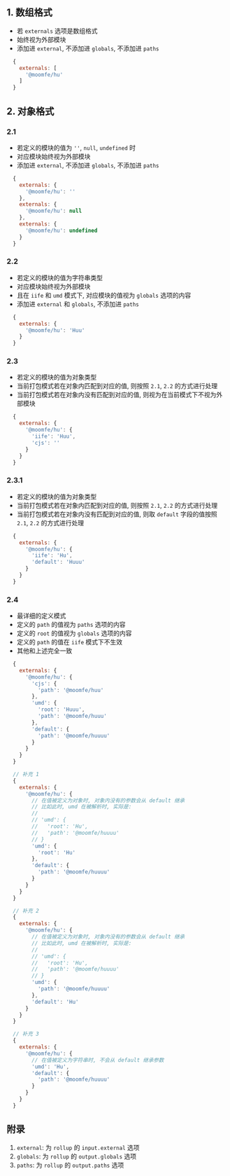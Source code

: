 ## 1. 数组格式

- 若 `externals` 选项是数组格式
- 始终视为外部模块
- 添加进 `external`, 不添加进 `globals`, 不添加进 `paths`
``` js
  {
    externals: [
      '@moomfe/hu'
    ]
  }
```



## 2. 对象格式

### 2.1

- 若定义的模块的值为 `''`, `null`, `undefined` 时
- 对应模块始终视为外部模块
- 添加进 `external`, 不添加进 `globals`, 不添加进 `paths`
``` js
  {
    externals: {
      '@moomfe/hu': ''
    },
    externals: {
      '@moomfe/hu': null
    },
    externals: {
      '@moomfe/hu': undefined
    }
  }
```

### 2.2

- 若定义的模块的值为字符串类型
- 对应模块始终视为外部模块
- 且在 `iife` 和 `umd` 模式下, 对应模块的值视为 `globals` 选项的内容
- 添加进 `external` 和 `globals`, 不添加进 `paths`
``` js
  {
    externals: {
      '@moomfe/hu': 'Huu'
    }
  }
```

### 2.3

- 若定义的模块的值为对象类型
- 当前打包模式若在对象内匹配到对应的值, 则按照 `2.1`, `2.2` 的方式进行处理
- 当前打包模式若在对象内没有匹配到对应的值, 则视为在当前模式下不视为外部模块
``` js
  {
    externals: {
      '@moomfe/hu': {
        'iife': 'Huu',
        'cjs': ''
      }
    }
  }
```

### 2.3.1

- 若定义的模块的值为对象类型
- 当前打包模式若在对象内匹配到对应的值, 则按照 `2.1`, `2.2` 的方式进行处理
- 当前打包模式若在对象内没有匹配到对应的值, 则取 `default` 字段的值按照 `2.1`, `2.2` 的方式进行处理
``` js
  {
    externals: {
      '@moomfe/hu': {
        'iife': 'Hu',
        'default': 'Huuu'
      }
    }
  }
```

### 2.4

- 最详细的定义模式
- 定义的 `path` 的值视为 `paths` 选项的内容
- 定义的 `root` 的值视为 `globals` 选项的内容
- 定义的 `path` 的值在 `iife` 模式下不生效
- 其他和上述完全一致
``` js
  {
    externals: {
      '@moomfe/hu': {
        'cjs': {
          'path': '@moomfe/huu'
        },
        'umd': {
          'root': 'Huuu',
          'path': '@moomfe/huuu'
        },
        'default': {
          'path': '@moomfe/huuuu'
        }
      }
    }
  }

  // 补充 1
  {
    externals: {
      '@moomfe/hu': {
        // 在值被定义为对象时, 对象内没有的参数会从 default 继承
        // 比如此时, umd 在被解析时, 实际是:
        // 
        // 'umd': {
        //   'root': 'Hu',
        //   'path': '@moomfe/huuuu'
        // }
        'umd': {
          'root': 'Hu'
        },
        'default': {
          'path': '@moomfe/huuuu'
        }
      }
    }
  }

  // 补充 2
  {
    externals: {
      '@moomfe/hu': {
        // 在值被定义为对象时, 对象内没有的参数会从 default 继承
        // 比如此时, umd 在被解析时, 实际是:
        // 
        // 'umd': {
        //   'root': 'Hu',
        //   'path': '@moomfe/huuuu'
        // }
        'umd': {
          'path': '@moomfe/huuuu'
        },
        'default': 'Hu'
      }
    }
  }

  // 补充 3
  {
    externals: {
      '@moomfe/hu': {
        // 在值被定义为字符串时, 不会从 default 继承参数
        'umd': 'Hu',
        'default': {
          'path': '@moomfe/huuuu'
        }
      }
    }
  }
```



## 附录

1. `external`: 为 `rollup` 的 `input.external` 选项
2. `globals`: 为 `rollup` 的 `output.globals` 选项
3. `paths`: 为 `rollup` 的 `output.paths` 选项